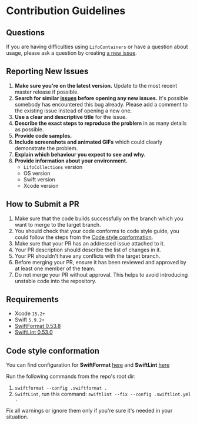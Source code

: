 # Contribution Guidelines

## Questions

If you are having difficulties using `LifoContainers` or have a question about usage, please ask a question by creating [a new issue](https://github.com/Shadowman405/LifoCollections/issues/new). 

## Reporting New Issues

1. **Make sure you're on the latest version.** Update to the most recent master release if possible.
2. **Search for similar [issues](https://github.com/Shadowman405/LifoCollections/issues) before opening any new issues.** It's possible somebody has encountered this bug already. Please add a comment to the existing issue instead of opening a new one.
3. **Use a clear and descriptive title** for the issue.
4. **Describe the exact steps to reproduce the problem** in as many details as possible.
4. **Provide code samples.**
5. **Include screenshots and animated GIFs** which could clearly demonstrate the problem.
6. **Explain which behaviour you expect to see and why.**
7. **Provide information about your environment.**
    - `LifoCollections` version
    - OS version
    - Swift version
    - Xcode version
    
## How to Submit a PR

1. Make sure that the code builds successfully on the branch which you want to merge to the target branch.
1. You should check that your code conforms to code style guide, you could follow the steps from the [Code style conformation](./CONTRIBUTING.md#Code-style-conformation).
1. Make sure that your PR has an addressed issue attached to it.
1. Your PR description should describe the list of changes in it.
1. Your PR shouldn't have any conflicts with the target branch.
1. Before merging your PR, ensure it has been reviewed and approved by at least one member of the team.
1. Do not merge your PR without approval. This helps to avoid introducing unstable code into the repository.

## Requirements

- Xcode `15.2+`
- Swift `5.9.2+`
- [SwiftFormat 0.53.8](https://github.com/nicklockwood/SwiftFormat/releases/tag/0.53.8)
- [SwiftLint 0.53.0](https://github.com/realm/SwiftLint/releases/tag/0.53.0)

## Code style conformation

You can find configuration for **SwiftFormat** [here](./.swiftformat) and **SwiftLint** [here](./.swiftlint.yml) 

Run the following commands from the repo's root dir:
1. `swiftformat --config .swiftformat .`
1. `SwiftLint`, run this command: `swiftlint --fix --config .swiftlint.yml .`

Fix all warnings or ignore them only if you're sure it's needed in your situation.
